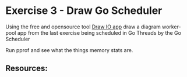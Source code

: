 # Exercise 3 - Draw Go Scheduler
Using the free and opensource tool [Draw IO app](https://app.diagrams.net/) draw a diagram worker-pool app from the 
last exercise being scheduled in Go Threads by the Go Scheduler

<!-- TODO: draw a solution -->

Run pprof and see what the things memory stats are.

## Resources: 
<!-- all the youtube videos -->
